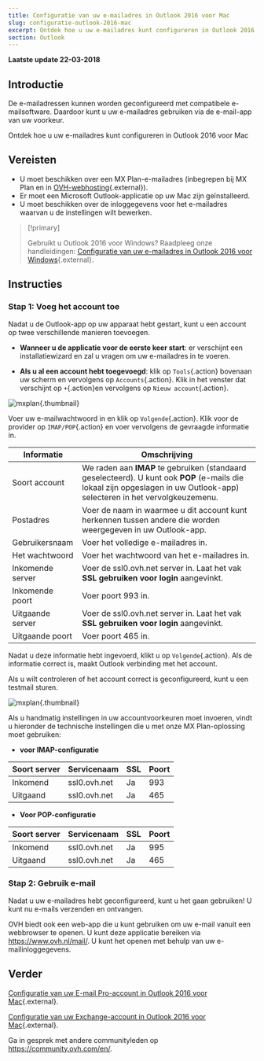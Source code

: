 ```yaml
---
title: Configuratie van uw e-mailadres in Outlook 2016 voor Mac
slug: configuratie-outlook-2016-mac
excerpt: Ontdek hoe u uw e-mailadres kunt configureren in Outlook 2016 voor Mac
section: Outlook
---
```


**Laatste update 22-03-2018**

## Introductie

De e-mailadressen kunnen worden geconfigureerd met compatibele e-mailsoftware.  Daardoor kunt u uw e-mailadres gebruiken via de e-mail-app van uw voorkeur.

Ontdek hoe u uw e-mailadres kunt configureren in Outlook 2016 voor Mac

## Vereisten

- U moet beschikken over een MX Plan-e-mailadres (inbegrepen bij MX Plan en in [OVH-webhosting](https://www.ovh.nl/shared-hosting/){.external}).
- Er moet een Microsoft Outlook-applicatie op uw Mac zijn geïnstalleerd. 
- U moet beschikken over de inloggegevens voor het e-mailadres waarvan u de instellingen wilt bewerken.

> [!primary]
>
> Gebruikt u Outlook 2016 voor Windows? Raadpleeg onze handleidingen: [Configuratie van uw e-mailadres in Outlook 2016 voor Windows](https://docs.ovh.com/nl/emails/configuratie-outlook-2016/){.external}.
>

## Instructies

### Stap 1: Voeg het account toe

Nadat u de Outlook-app op uw apparaat hebt gestart, kunt u een account op twee verschillende manieren toevoegen.

- **Wanneer u de applicatie voor de eerste keer start**: er verschijnt een installatiewizard en zal u vragen om uw e-mailadres in te voeren.

- **Als u al een account hebt toegevoegd**: klik op `Tools`{.action} bovenaan uw scherm en vervolgens op `Accounts`{.action}. Klik in het venster dat verschijnt op `+`{.action}en vervolgens op `Nieuw account`{.action}.

![mxplan](images/configuration-outlook-2016-mac-step1.png){.thumbnail}

Voer uw e-mailwachtwoord in en klik op `Volgende`{.action}. Klik voor de provider op `IMAP/POP`{.action} en voer vervolgens de gevraagde informatie in.

|Informatie|Omschrijving|
|---|---|
|Soort account|We raden aan **IMAP** te gebruiken (standaard geselecteerd). U kunt ook **POP** (e-mails die lokaal zijn opgeslagen in uw Outlook-app) selecteren in het vervolgkeuzemenu.|
|Postadres|Voer de naam in waarmee u dit account kunt herkennen tussen andere die worden weergegeven in uw Outlook-app.|
|Gebruikersnaam|Voer het volledige e-mailadres in.|
|Het wachtwoord|Voer het wachtwoord van het e-mailadres in.|
|Inkomende server|Voer de ssl0.ovh.net server in. Laat het vak **SSL gebruiken voor login** aangevinkt.|
|Inkomende poort|Voer poort 993 in.|
|Uitgaande server|Voer de ssl0.ovh.net server in. Laat het vak **SSL gebruiken voor login** aangevinkt.|
|Uitgaande poort|Voer poort 465 in.|

Nadat u deze informatie hebt ingevoerd, klikt u op `Volgende`{.action}. Als de informatie correct is, maakt Outlook verbinding met het account.

Als u wilt controleren of het account correct is geconfigureerd, kunt u een testmail sturen.

![mxplan](images/configuration-outlook-2016-mac-step2.png){.thumbnail}

Als u handmatig instellingen in uw accountvoorkeuren moet invoeren, vindt u hieronder de technische instellingen die u met onze MX Plan-oplossing moet gebruiken:

- **voor IMAP-configuratie**

|Soort server|Servicenaam|SSL|Poort|
|---|---|---|---|
|Inkomend|ssl0.ovh.net|Ja|993|
|Uitgaand|ssl0.ovh.net|Ja|465|

- **Voor POP-configuratie**

|Soort server|Servicenaam|SSL|Poort|
|---|---|---|---|
|Inkomend|ssl0.ovh.net|Ja|995|
|Uitgaand|ssl0.ovh.net|Ja|465|

### Stap 2: Gebruik e-mail

Nadat u uw e-mailadres hebt geconfigureerd, kunt u het gaan gebruiken! U kunt nu e-mails verzenden en ontvangen.

OVH biedt ook een web-app die u kunt gebruiken om uw e-mail vanuit een webbrowser te openen. U kunt deze applicatie bereiken via <https://www.ovh.nl/mail/>. U kunt het openen met behulp van uw e-mailinloggegevens.

## Verder

[Configuratie van uw E-mail Pro-account in Outlook 2016 voor Mac](https://docs.ovh.com/nl/emails-pro/configuratie-outlook-2016-mac/){.external}.

[Configuratie van uw Exchange-account in Outlook 2016 voor Mac](https://docs.ovh.com/nl/microsoft-collaborative-solutions/configuratie-outlook-2016-mac/){.external}.

Ga in gesprek met andere communityleden op <https://community.ovh.com/en/>.